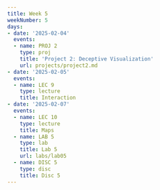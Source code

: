 ```yaml
---
title: Week 5
weekNumber: 5
days:
- date: '2025-02-04'
  events:
  - name: PROJ 2
    type: proj
    title: 'Project 2: Deceptive Visualization'
    url: projects/project2.md
- date: '2025-02-05'
  events:
  - name: LEC 9
    type: lecture
    title: Interaction
- date: '2025-02-07'
  events:
  - name: LEC 10
    type: lecture
    title: Maps
  - name: LAB 5
    type: lab
    title: Lab 5
    url: labs/lab05
  - name: DISC 5
    type: disc
    title: Disc 5
---
```


